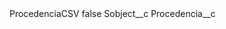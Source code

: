 <?xml version="1.0" encoding="UTF-8"?>
<CustomMetadata xmlns="http://soap.sforce.com/2006/04/metadata" xmlns:xsi="http://www.w3.org/2001/XMLSchema-instance" xmlns:xsd="http://www.w3.org/2001/XMLSchema">
    <label>ProcedenciaCSV</label>
    <protected>false</protected>
    <values>
        <field>Sobject__c</field>
        <value xsi:type="xsd:string">Procedencia__c</value>
    </values>
</CustomMetadata>
